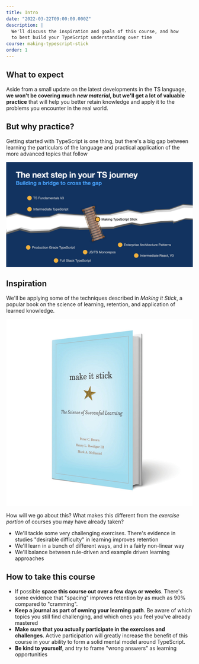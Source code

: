 ```yaml
---
title: Intro
date: "2022-03-22T09:00:00.000Z"
description: |
  We'll discuss the inspiration and goals of this course, and how
  to best build your TypeScript understanding over time
course: making-typescript-stick
order: 1
---
```


## What to expect

Aside from a small update on the latest developments in the TS language,
**we won't be covering much _new material_, but we'll get a lot of valuable
practice** that will help you better retain knowledge and apply it to the
problems you encounter in the real world.

## But why practice?

Getting started with TypeScript is one thing, but there's a big gap between
learning the particulars of the language and practical application of the more
advanced topics that follow

![Making TypeScript Stick](./Making-TypeScript-Stick.001.jpeg)

## Inspiration

We'll be applying some of the techniques described in _Making it Stick_, a popular
book on the science of learning, retention, and application of learned knowledge.

![Making it stick book cover](making-it-stick.jpeg)

How will we go about this? What makes this different from the _exercise portion_
of courses you may have already taken?

- We'll tackle some very challenging exercises. There's evidence in studies
  "desirable difficulty" in learning improves retention
- We'll learn in a bunch of different ways, and in a fairly non-linear way
- We'll balance between rule-driven and example driven learning approaches

## How to take this course

- If possible **space this course out over a few days or weeks**. There's some
  evidence that "spacing" improves retention by as much as 90% compared to "cramming".
- **Keep a journal as part of owning your learning path**. Be aware of which
  topics you still find challenging, and which ones you feel you've already mastered
- **Make sure that you actually participate in the exercises and challenges**.
  Active participation will greatly increase the benefit of this course in your
  ability to form a solid mental model around TypeScript.
- **Be kind to yourself**, and try to frame "wrong answers" as learning opportunities
